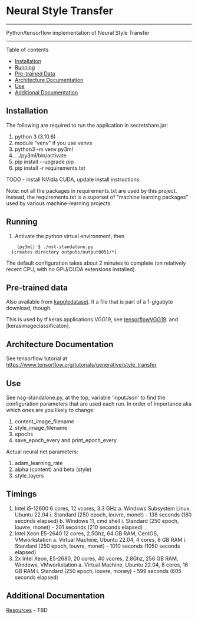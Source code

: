 # Neural Style Transfer

----

Python/tensorflow implementation of Neural Style Transfer

----

Table of contents

 * [Installation](#installation)
 * [Running](#running)
 * [Pre-trained Data](#pre-trained-data)
 * [Architecture Documentation](#architecture-documentation)
 * [Use](#use)
 * [Additional Documentation](#additional-documentation)


## Installation

The following are required to run the application in secretshare.jar:
 1. python 3 (3.10.6)
 2. module "venv" if you use venvs
 3. python3 -m venv py3ml
 4. . ./py3ml/bin/activate
 5. pip install --upgrade pip
 6. pip install -r requirements.txt

TODO - install NVidia CUDA, update install instructions.

Note: not all the packages in requirements.txt are used by this project.  Instead, the requirements.txt is a superset of "machine learning packages" used by various machine-learning projects. 

## Running

1. Activate the python virtual environment, then
```
    (py3ml) $ ./nst-standalone.py
  [creates directory outputs/output0051/*]
```

The default configuration takes about 2 minutes to complete (on relatively recent CPU, with no GPU/CUDA extensions installed).

## Pre-trained data

Also available from [kaggledataset].  It a file that is part of a 1-gigabyte download, though.

This is used by tf.keras.applications.VGG19, see [tensorflowVGG19].
and [kerasimageclassificaton].



## Architecture Documentation

See tensorflow tutorial at https://www.tensorflow.org/tutorials/generative/style_transfer


## Use

   See nsg-standalone.py, at the top, variable 'inputJson' to find the configuration
   parameters that are used each run.  In order of importance aka which ones are you likely to
   change:
   1. content_image_filename
   2. style_image_filename
   3. epochs
   4. save_epoch_every and print_epoch_every

   Actual neural net parameters:
   1. adam_learning_rate
   2. alpha (content) and beta (style)
   3. style_layers


## Timings

1. Intel i5-12600 6 cores, 12 vcores, 3.3 GHz
    a. Windows Subsystem Linux, Ubuntu 22.04
        i. Standard (250 epoch, louvre, monet) - 138 seconds (180 seconds elapsed)
    b. Windows 11, cmd shell
        i. Standard (250 epoch, louvre, monet) - 201 seconds (210 seconds elapsed)
2. Intel Xeon E5-2640 12 cores, 2.5Ghz, 64 GB RAM, CentOS, VMworkstation
    a. Virtual Machine, Ubuntu 22.04, 4 cores, 8 GB RAM
        i. Standard (250 epoch, louvre, monet) - 1010 seconds (1050 seconds elapsed)
3. 2x Intel Xeon, E5-2680, 20 cores, 40 vcores, 2.8Ghz, 256 GB RAM, Windows, VMworkstation
    a. Virtual Machine, Ubuntu 22.04, 8 cores, 16 GB RAM
        i. Standard (250 epoch, louvre, money) -  599 seconds (605 seconds elapsed)



## Additional Documentation

[Resources] - TBD


[kaggledataset]:https://www.kaggle.com/datasets/kmader/full-keras-pretrained-no-top
[tensorflowVGG19]:https://www.tensorflow.org/api_docs/python/tf/keras/applications/vgg19/VGG19
[kerasimageclassification]:https://keras.io/api/applications/usage-examples-for-image-classification-models

[Resources]:extrastuff/resources.md
